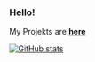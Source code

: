 ### Hello!

My Projekts are [**here**](https://github.com/SanCraftDev)

[![GitHub stats](https://github-readme-stats.vercel.app/api?username=Zoey2936&count_private=true&show_icons=true&theme=dark)](https://github.com/Zoey2936)
